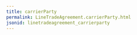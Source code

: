 ```yaml
---
title: carrierParty
permalink: LineTradeAgreement.carrierParty.html
jsonid: linetradeagreement_carrierparty
---
```

